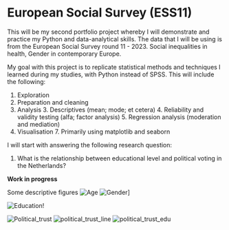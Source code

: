 # European Social Survey (ESS11)
This will be my second portfolio project whereby I will demonstrate and practice my Python and data-analytical skills.
The data that I will be using is from the European Social Survey round 11 - 2023. Social inequalities in health, Gender in contemporary Europe.

My goal with this project is to replicate statistical methods and techniques I learned during my studies, with Python instead of SPSS.
This will include the following:
1. Exploration 
2. Preparation and cleaning
2. Analysis
   3. Descriptives (mean; mode; et cetera)
   4. Reliability and validity testing (alfa; factor analysis)
   5. Regression analysis (moderation and mediation)
6. Visualisation
   7. Primarily using matplotlib and seaborn

I will start with answering the following research question:
1. What is the relationship between educational level and political voting in the Netherlands?

**Work in progress**

Some descriptive figures 
![Age](./Portfolio_git/ESS11/reports/figures/age.png)
![Gender](./Portfolio_git/ESS11/reports/figures/gender.png)]

![Education!](./Portfolio_git/ESS11/reports/figures/educational_level.png)

![Political_trust](./Portfolio_git/ESS11/reports/figures/political_trust.png)
![political_trust_line](./Portfolio_git/ESS11/reports/figures/political_trust_line.png)
![political_trust_edu](./Portfolio_git/ESS11/reports/figures/education_political_trust.png)
